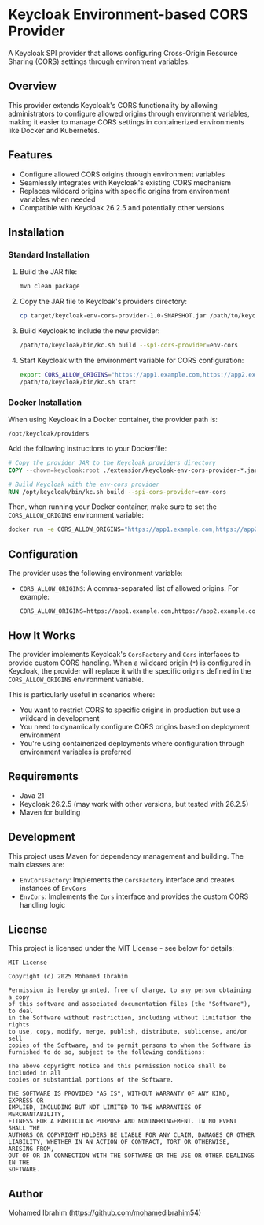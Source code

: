 # Keycloak Environment-based CORS Provider

A Keycloak SPI provider that allows configuring Cross-Origin Resource Sharing (CORS) settings through environment variables.

## Overview

This provider extends Keycloak's CORS functionality by allowing administrators to configure allowed origins through environment variables, making it easier to manage CORS settings in containerized environments like Docker and Kubernetes.

## Features

- Configure allowed CORS origins through environment variables
- Seamlessly integrates with Keycloak's existing CORS mechanism
- Replaces wildcard origins with specific origins from environment variables when needed
- Compatible with Keycloak 26.2.5 and potentially other versions

## Installation

### Standard Installation

1. Build the JAR file:
   ```bash
   mvn clean package
   ```

2. Copy the JAR file to Keycloak's providers directory:
   ```bash
   cp target/keycloak-env-cors-provider-1.0-SNAPSHOT.jar /path/to/keycloak/providers/
   ```

3. Build Keycloak to include the new provider:
   ```bash
   /path/to/keycloak/bin/kc.sh build --spi-cors-provider=env-cors
   ```

4. Start Keycloak with the environment variable for CORS configuration:
   ```bash
   export CORS_ALLOW_ORIGINS="https://app1.example.com,https://app2.example.com"
   /path/to/keycloak/bin/kc.sh start
   ```

### Docker Installation

When using Keycloak in a Docker container, the provider path is:

```
/opt/keycloak/providers
```

Add the following instructions to your Dockerfile:

```dockerfile
# Copy the provider JAR to the Keycloak providers directory
COPY --chown=keycloak:root ./extension/keycloak-env-cors-provider-*.jar /opt/keycloak/providers

# Build Keycloak with the env-cors provider
RUN /opt/keycloak/bin/kc.sh build --spi-cors-provider=env-cors
```

Then, when running your Docker container, make sure to set the `CORS_ALLOW_ORIGINS` environment variable:

```bash
docker run -e CORS_ALLOW_ORIGINS="https://app1.example.com,https://app2.example.com" your-keycloak-image
```

## Configuration

The provider uses the following environment variable:

- `CORS_ALLOW_ORIGINS`: A comma-separated list of allowed origins. For example:
  ```
  CORS_ALLOW_ORIGINS=https://app1.example.com,https://app2.example.com
  ```

## How It Works

The provider implements Keycloak's `CorsFactory` and `Cors` interfaces to provide custom CORS handling. When a wildcard origin (`*`) is configured in Keycloak, the provider will replace it with the specific origins defined in the `CORS_ALLOW_ORIGINS` environment variable.

This is particularly useful in scenarios where:
- You want to restrict CORS to specific origins in production but use a wildcard in development
- You need to dynamically configure CORS origins based on deployment environment
- You're using containerized deployments where configuration through environment variables is preferred

## Requirements

- Java 21
- Keycloak 26.2.5 (may work with other versions, but tested with 26.2.5)
- Maven for building

## Development

This project uses Maven for dependency management and building. The main classes are:

- `EnvCorsFactory`: Implements the `CorsFactory` interface and creates instances of `EnvCors`
- `EnvCors`: Implements the `Cors` interface and provides the custom CORS handling logic

## License

This project is licensed under the MIT License - see below for details:

```
MIT License

Copyright (c) 2025 Mohamed Ibrahim

Permission is hereby granted, free of charge, to any person obtaining a copy
of this software and associated documentation files (the "Software"), to deal
in the Software without restriction, including without limitation the rights
to use, copy, modify, merge, publish, distribute, sublicense, and/or sell
copies of the Software, and to permit persons to whom the Software is
furnished to do so, subject to the following conditions:

The above copyright notice and this permission notice shall be included in all
copies or substantial portions of the Software.

THE SOFTWARE IS PROVIDED "AS IS", WITHOUT WARRANTY OF ANY KIND, EXPRESS OR
IMPLIED, INCLUDING BUT NOT LIMITED TO THE WARRANTIES OF MERCHANTABILITY,
FITNESS FOR A PARTICULAR PURPOSE AND NONINFRINGEMENT. IN NO EVENT SHALL THE
AUTHORS OR COPYRIGHT HOLDERS BE LIABLE FOR ANY CLAIM, DAMAGES OR OTHER
LIABILITY, WHETHER IN AN ACTION OF CONTRACT, TORT OR OTHERWISE, ARISING FROM,
OUT OF OR IN CONNECTION WITH THE SOFTWARE OR THE USE OR OTHER DEALINGS IN THE
SOFTWARE.
```

## Author

Mohamed Ibrahim (https://github.com/mohamedibrahim54)
